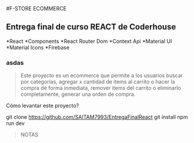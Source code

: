 #F-STORE ECOMMERCE

## Entrega final de curso REACT de Coderhouse

*React
*Components
*React Router Dom
*Context Api
*Material UI
*Material Icons
\*Firebase

### asdas

> Este proyecto es un ecommerce que permite a los usuarios buscar por categorías, agregar x cantidad de items al carrito o hacer la compra de forma inmediata, remover items del carrito o eliminarlo completamente, generar una orden de compra.

Cómo levantar este proyecto?

git clone https://github.com/SAITAM7993/EntregaFinalReact
git install
npm run dev

> NOTAS

